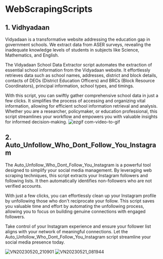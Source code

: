 # WebScrapingScripts
## 1. Vidhyadaan 
Vidyadaan is a transformative website addressing the education gap in government schools. We extract data from ASER surveys, revealing the inadequate knowledge levels of students in subjects like Science, Mathematics, and English.

The Vidyadaan School Data Extractor script automates the extraction of essential school information from the Vidyadaan website. It effortlessly retrieves data such as school names, addresses, district and block details, contacts of DEOs (District Education Officers) and BRCs (Block Resource Coordinators), principal information, school types, and timings.

With this script, you can swiftly gather comprehensive school data in just a few clicks. It simplifies the process of accessing and organizing vital information, allowing for efficient school information retrieval and analysis. Whether you are a researcher, policymaker, or education professional, this script streamlines your workflow and empowers you with valuable insights for informed decision-making.
![ezgif com-video-to-gif](https://github.com/mohitchaniyal/WebScrapingScripts/assets/61289724/5a6ea9bb-cf75-4ecb-87cf-8065fbb3b162)

## 2. Auto_Unfollow_Who_Dont_Follow_You_Instagram
The Auto_Unfollow_Who_Dont_Follow_You_Instagram is a powerful tool designed to simplify your social media management. By leveraging web scraping techniques, this script extracts your Instagram followers and following lists. It then automatically identifies non-followers who are not verified accounts.

With just a few clicks, you can effortlessly clean up your Instagram profile by unfollowing those who don't reciprocate your follow. This script saves you valuable time and effort by automating the unfollowing process, allowing you to focus on building genuine connections with engaged followers.

Take control of your Instagram experience and ensure your follower list aligns with your network of meaningful connections. Let the Auto_Unfollow_Who_Dont_Follow_You_Instagram script streamline your social media presence today.

![VN20230520_210901](https://github.com/mohitchaniyal/WebScrapingScripts/assets/61289724/5bf2a0f5-0024-45f5-9909-000a29de8407)
![VN20230521_081944](https://github.com/mohitchaniyal/WebScrapingScripts/assets/61289724/a0a89ec2-ddfa-4378-994f-31ac4779142b)
